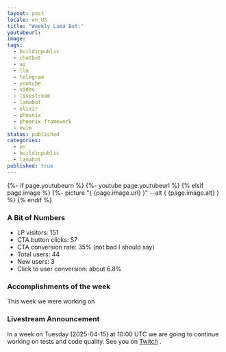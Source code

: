```yaml
---
layout: post
locale: en_US
title: "Weekly Lama Bot:"
youtubeurl: 
image:
tags:
  - buildinpublic
  - chatbot
  - ai
  - llm
  - telegram
  - youtube
  - video
  - livestream
  - lamabot
  - elixir
  - phoenix
  - phoenix-framework
  - nvim
status: published
categories:
  - en
  - buildinpublic
  - lamabot
published: true
---
```

{%- if page.youtubeurn %}
    {%- youtube page.youtubeurl %}
{% elsif page.image %}
    {%- picture "{ {page.image.url} }" --alt { {page.image.alt} } %}
{% endif %}

### A Bit of Numbers

- LP visitors: 151
- CTA button clicks: 57
- CTA conversion rate:  35% (not bad I should say)
- Total users: 44
- New users: 3
- Click to user conversion:  about 6.8%

### Accomplishments of the week

This week we were working on

### Livestream Announcement

In a week on Tuesday (2025-04-15) at 10:00 UTC we are going to continue working on tests and code quality. See you on [Twitch](https://www.twitch.tv/war1and) .
